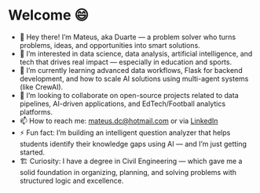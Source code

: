 # Welcome 😄
- 👋 Hey there! I’m Mateus, aka Duarte — a problem solver who turns problems, ideas, and opportunities into smart solutions.
- 👀 I’m interested in data science, data analysis, artificial intelligence, and tech that drives real impact — especially in education and sports.
- 🌱 I’m currently learning advanced data workflows, Flask for backend development, and how to scale AI solutions using multi-agent systems (like CrewAI).
- 💞️ I’m looking to collaborate on open-source projects related to data pipelines, AI-driven applications, and EdTech/Football analytics platforms.
- 📫 How to reach me: mateus.dc@hotmail.com or via [LinkedIn](https://www.linkedin.com/in/mateus-duarte-cavalcante)
- ⚡ Fun fact: I’m building an intelligent question analyzer that helps students identify their knowledge gaps using AI — and I’m just getting started.
- 🏗️ Curiosity: I have a degree in Civil Engineering — which gave me a solid foundation in organizing, planning, and solving problems with structured logic and excellence.
